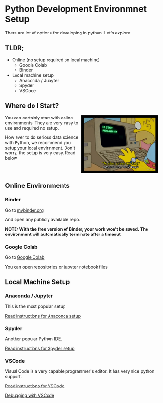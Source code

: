 # Python Development Environmnet Setup

There are lot of options for developing in python.  Let's explore

## TLDR;

* Online (no setup required on local machine)
   * Google Colab
   * Binder
* Local machine setup
   * Anaconda / Jupyter
   * Spyder
   * VSCode
   
## Where do I Start?

<img src="images/simpson-any-key-1.png" style="width:50%;float:right;">

You can certainly start with online environments.  They are very easy to use and required no setup.

How ever to do serious data science with Python, we recommend you setup your local envirinment.  Don't worry, the setup is very easy. Read below

<br clear="all"/>

## Online Environments

### Binder

Go to [mybinder.org](https://mybinder.org/)

And open any publicly available repo.

**NOTE: With the free version of Binder, your work won't be saved.  The environment will automatically terminate after a timeout**

### Google Colab

Go to [Google Colab](https://colab.research.google.com/)

You can open repositories or jupyter notebook files


## Local Machine Setup

### Anaconda / Jupyter

This is the most popular setup

[Read instructions for Anaconda setup](anaconda.md)


### Spyder

Another popular Python IDE.

[Read instructions for Spyder setup](spyder.md)


### VSCode

Visual Code is a very capable programmer's editor.  It has very nice python support.

[Read instructions for VSCode](vscode-1.md)

[Debugging with VSCode](vdcode-2.md)